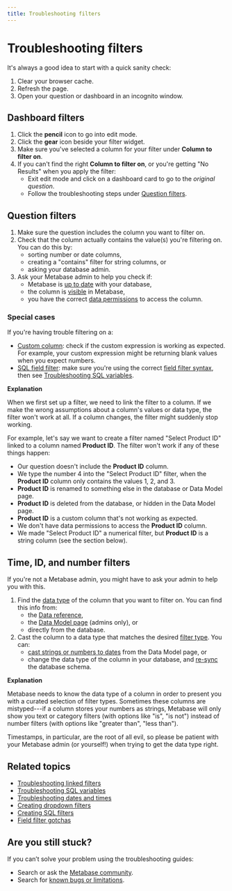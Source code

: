 ```yaml
---
title: Troubleshooting filters
---
```



# Troubleshooting filters

It's always a good idea to start with a quick sanity check:

1. Clear your browser cache.
2. Refresh the page.
3. Open your question or dashboard in an incognito window.

## Dashboard filters

1. Click the **pencil** icon to go into edit mode.
2. Click the **gear** icon beside your filter widget.
3. Make sure you've selected a column for your filter under **Column to filter on**.
4. If you can't find the right **Column to filter on**, or you're getting "No Results" when you apply the filter:
   - Exit edit mode and click on a dashboard card to go to the _original question_.
   - Follow the troubleshooting steps under [Question filters](#question-filters).

## Question filters

1. Make sure the question includes the column you want to filter on.
2. Check that the column actually contains the value(s) you're filtering on. You can do this by:
   - sorting number or date columns,
   - creating a "contains" filter for string columns, or
   - asking your database admin.
3. Ask your Metabase admin to help you check if:
   - Metabase is [up to date](../databases/connecting.md#manually-syncing-tables-and-columns) with your database,
   - the column is [visible](../data-modeling/metadata-editing.md#column-visibility) in Metabase,
   - you have the correct [data permissions](../permissions/data.md) to access the column.

### Special cases

If you're having trouble filtering on a:

- [Custom column](../questions/query-builder/introduction.md#creating-custom-columns): check if the custom expression is working as expected. For example, your custom expression might be returning blank values when you expect numbers.
- [SQL field filter](../questions/native-editor/sql-parameters.md#the-field-filter-variable-type): make sure you're using the correct [field filter syntax](../questions/native-editor/sql-parameters.md#field-filter-syntax), then see [Troubleshooting SQL variables](./sql.md#field-filter-variables).

**Explanation**

When we first set up a filter, we need to link the filter to a column. If we make the wrong assumptions about a column's values or data type, the filter won't work at all. If a column changes, the filter might suddenly stop working.

For example, let's say we want to create a filter named "Select Product ID" linked to a column named **Product ID**. The filter won't work if any of these things happen:

- Our question doesn't include the **Product ID** column.
- We type the number 4 into the "Select Product ID" filter, when the **Product ID** column only contains the values 1, 2, and 3.
- **Product ID** is renamed to something else in the database or Data Model page.
- **Product ID** is deleted from the database, or hidden in the Data Model page.
- **Product ID** is a custom column that's not working as expected.
- We don't have data permissions to access the **Product ID** column.
- We made "Select Product ID" a numerical filter, but **Product ID** is a string column (see the section below).

## Time, ID, and number filters

If you're not a Metabase admin, you might have to ask your admin to help you with this.

1. Find the [data type](https://www.metabase.com/learn/databases/data-types-overview) of the column that you want to filter on. You can find this info from:
   - the [Data reference](../exploration-and-organization/data-model-reference.md),
   - the [Data Model page](../data-modeling/metadata-editing.md) (admins only), or
   - directly from the database.
2. Cast the column to a data type that matches the desired [filter type](../questions/query-builder/introduction.md#filter-types). You can:
   - [cast strings or numbers to dates](../data-modeling/metadata-editing.md#casting-to-a-specific-data-type) from the Data Model page, or
   - change the data type of the column in your database, and [re-sync](../databases/connecting.md#manually-syncing-tables-and-columns) the database schema.

**Explanation**

Metabase needs to know the data type of a column in order to present you with a curated selection of filter types. Sometimes these columns are mistyped---if a column stores your numbers as strings, Metabase will only show you text or category filters (with options like "is", "is not") instead of number filters (with options like "greater than", "less than").

Timestamps, in particular, are the root of all evil, so please be patient with your Metabase admin (or yourself!) when trying to get the data type right.

## Related topics

- [Troubleshooting linked filters](./linked-filters.md)
- [Troubleshooting SQL variables](./sql.md#field-filter-variables)
- [Troubleshooting dates and times](./timezones.md)
- [Creating dropdown filters](../data-modeling/metadata-editing.md#changing-a-search-box-filter-to-a-dropdown-filter)
- [Creating SQL filters](../questions/native-editor/sql-parameters.md#the-field-filter-variable-type)
- [Field filter gotchas](../questions/native-editor/sql-parameters.md#field-filter-gotchas)

## Are you still stuck?

If you can’t solve your problem using the troubleshooting guides:

- Search or ask the [Metabase community](https://discourse.metabase.com/).
- Search for [known bugs or limitations](./known-issues.md).
